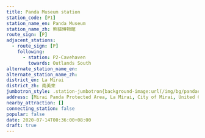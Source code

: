 ```yaml
---
title: Panda Museum station
station_code: [P1]
station_name_en: Panda Museum
station_name_zh: 熊貓博物館
route_sign: [P]
adjacent_stations:
  - route_sign: [P]
    following:
      - station: P2-Cavehaven
        towards: Outlands South
alternate_station_name_en: 
alternate_station_name_zh: 
district_en: La Mirai
district_zh: 南美來
jumbotron_style: .station-jumbotron{background-image:url(/img/bg/pandaexpress.png);background-repeat:no-repeat;background-size:50% 10px;background-position:right 130px}
address: [Mirai Panda Protected Area, La Mirai, City of Mirai, United Cities]
nearby_attraction: []
connecting_station: false
popular: false
date: 2020-07-14T00:36:00+08:00
draft: true
---
```


